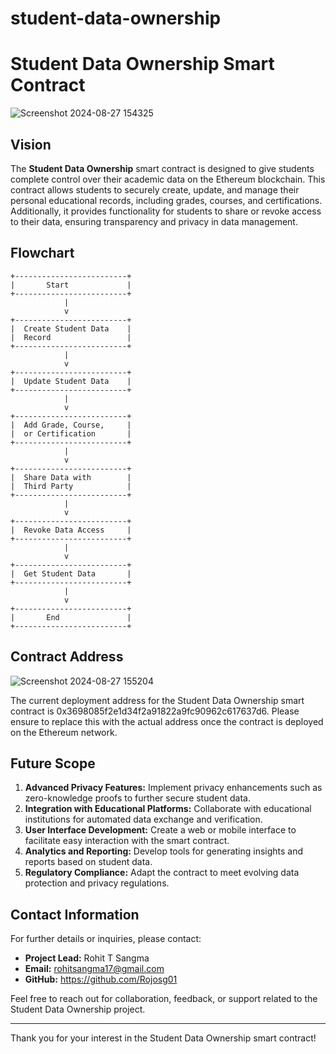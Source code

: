 # student-data-ownership
# Student Data Ownership Smart Contract
![Screenshot 2024-08-27 154325](https://github.com/user-attachments/assets/5dbba8cc-fcd2-4083-95cf-70919b1282d5)
## Vision



The **Student Data Ownership** smart contract is designed to give students complete control over their academic data on the Ethereum blockchain. This contract allows students to securely create, update, and manage their personal educational records, including grades, courses, and certifications. Additionally, it provides functionality for students to share or revoke access to their data, ensuring transparency and privacy in data management.

## Flowchart

```plaintext
+-------------------------+
|       Start             |
+-------------------------+
            |
            v
+-------------------------+
|  Create Student Data    |
|  Record                 |
+-------------------------+
            |
            v
+-------------------------+
|  Update Student Data    |
+-------------------------+
            |
            v
+-------------------------+
|  Add Grade, Course,     |
|  or Certification       |
+-------------------------+
            |
            v
+-------------------------+
|  Share Data with        |
|  Third Party            |
+-------------------------+
            |
            v
+-------------------------+
|  Revoke Data Access     |
+-------------------------+
            |
            v
+-------------------------+
|  Get Student Data       |
+-------------------------+
            |
            v
+-------------------------+
|       End               |
+-------------------------+
```

## Contract Address
![Screenshot 2024-08-27 155204](https://github.com/user-attachments/assets/7e0d153c-a945-4103-878d-9be1b415cc2e)


The current deployment address for the Student Data Ownership smart contract is 0x3698085f2e1d34f2a91822a9fc90962c617637d6. Please ensure to replace this with the actual address once the contract is deployed on the Ethereum network.

## Future Scope

1. **Advanced Privacy Features:** Implement privacy enhancements such as zero-knowledge proofs to further secure student data.
2. **Integration with Educational Platforms:** Collaborate with educational institutions for automated data exchange and verification.
3. **User Interface Development:** Create a web or mobile interface to facilitate easy interaction with the smart contract.
4. **Analytics and Reporting:** Develop tools for generating insights and reports based on student data.
5. **Regulatory Compliance:** Adapt the contract to meet evolving data protection and privacy regulations.

## Contact Information

For further details or inquiries, please contact:

- **Project Lead:** Rohit T Sangma
- **Email:** rohitsangma17@gmail.com
- **GitHub:** https://github.com/Rojosg01

Feel free to reach out for collaboration, feedback, or support related to the Student Data Ownership project.

---

Thank you for your interest in the Student Data Ownership smart contract!
